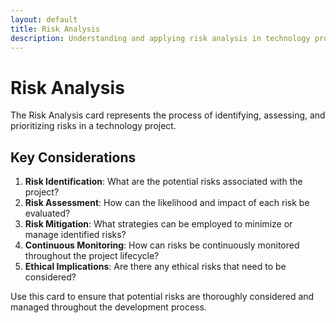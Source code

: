 ```yaml
---
layout: default
title: Risk Analysis
description: Understanding and applying risk analysis in technology projects
---
```


# Risk Analysis

The Risk Analysis card represents the process of identifying, assessing, and prioritizing risks in a technology project.

## Key Considerations

1. **Risk Identification**: What are the potential risks associated with the project?
2. **Risk Assessment**: How can the likelihood and impact of each risk be evaluated?
3. **Risk Mitigation**: What strategies can be employed to minimize or manage identified risks?
4. **Continuous Monitoring**: How can risks be continuously monitored throughout the project lifecycle?
5. **Ethical Implications**: Are there any ethical risks that need to be considered?

Use this card to ensure that potential risks are thoroughly considered and managed throughout the development process.
